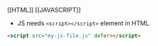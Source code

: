 [[HTML]] [[JAVASCRIPT]]
- JS needs `<script></script>` element in HTML.
```html
<script src="my-js-file.js" defer></script>
```